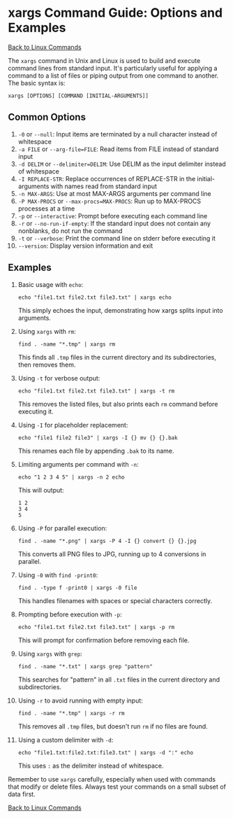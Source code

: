 # xargs Command Guide: Options and Examples

[Back to Linux Commands](../readme.md)

The `xargs` command in Unix and Linux is used to build and execute command lines from standard input. It's particularly useful for applying a command to a list of files or piping output from one command to another. The basic syntax is:

```
xargs [OPTIONS] [COMMAND [INITIAL-ARGUMENTS]]
```

## Common Options

1. `-0` or `--null`: Input items are terminated by a null character instead of whitespace
2. `-a FILE` or `--arg-file=FILE`: Read items from FILE instead of standard input
3. `-d DELIM` or `--delimiter=DELIM`: Use DELIM as the input delimiter instead of whitespace
4. `-I REPLACE-STR`: Replace occurrences of REPLACE-STR in the initial-arguments with names read from standard input
5. `-n MAX-ARGS`: Use at most MAX-ARGS arguments per command line
6. `-P MAX-PROCS` or `--max-procs=MAX-PROCS`: Run up to MAX-PROCS processes at a time
7. `-p` or `--interactive`: Prompt before executing each command line
8. `-r` or `--no-run-if-empty`: If the standard input does not contain any nonblanks, do not run the command
9. `-t` or `--verbose`: Print the command line on stderr before executing it
10. `--version`: Display version information and exit

## Examples

1. Basic usage with `echo`:
   ```
   echo "file1.txt file2.txt file3.txt" | xargs echo
   ```
   This simply echoes the input, demonstrating how xargs splits input into arguments.

2. Using `xargs` with `rm`:
   ```
   find . -name "*.tmp" | xargs rm
   ```
   This finds all `.tmp` files in the current directory and its subdirectories, then removes them.

3. Using `-t` for verbose output:
   ```
   echo "file1.txt file2.txt file3.txt" | xargs -t rm
   ```
   This removes the listed files, but also prints each `rm` command before executing it.

4. Using `-I` for placeholder replacement:
   ```
   echo "file1 file2 file3" | xargs -I {} mv {} {}.bak
   ```
   This renames each file by appending `.bak` to its name.

5. Limiting arguments per command with `-n`:
   ```
   echo "1 2 3 4 5" | xargs -n 2 echo
   ```
   This will output:
   ```
   1 2
   3 4
   5
   ```

6. Using `-P` for parallel execution:
   ```
   find . -name "*.png" | xargs -P 4 -I {} convert {} {}.jpg
   ```
   This converts all PNG files to JPG, running up to 4 conversions in parallel.

7. Using `-0` with `find -print0`:
   ```
   find . -type f -print0 | xargs -0 file
   ```
   This handles filenames with spaces or special characters correctly.

8. Prompting before execution with `-p`:
   ```
   echo "file1.txt file2.txt file3.txt" | xargs -p rm
   ```
   This will prompt for confirmation before removing each file.

9. Using `xargs` with `grep`:
   ```
   find . -name "*.txt" | xargs grep "pattern"
   ```
   This searches for "pattern" in all `.txt` files in the current directory and subdirectories.

10. Using `-r` to avoid running with empty input:
    ```
    find . -name "*.tmp" | xargs -r rm
    ```
    This removes all `.tmp` files, but doesn't run `rm` if no files are found.

11. Using a custom delimiter with `-d`:
    ```
    echo "file1.txt:file2.txt:file3.txt" | xargs -d ":" echo
    ```
    This uses `:` as the delimiter instead of whitespace.

Remember to use `xargs` carefully, especially when used with commands that modify or delete files. Always test your commands on a small subset of data first.

[Back to Linux Commands](../readme.md)
